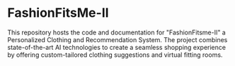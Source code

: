 # FashionFitsMe-II
This repository hosts the code and documentation for "FashionFitsme-II" a Personalized Clothing and Recommendation System. The project combines state-of-the-art AI technologies to create a seamless shopping experience by offering custom-tailored clothing suggestions and virtual fitting rooms. 
